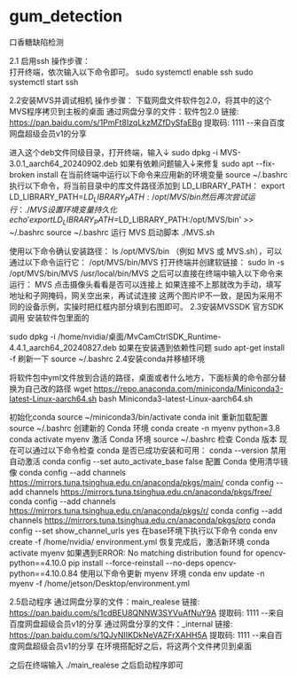 # gum_detection
口香糖缺陷检测



2.1 启用ssh
操作步骤：	
打开终端，依次输入以下命令即可。
sudo systemctl enable ssh
sudo systemctl start ssh

2.2安装MVS并调试相机
操作步骤：
下载网盘文件软件包2.0，将其中的这个MVS程序拷贝到主板的桌面
通过网盘分享的文件：软件包2.0
链接: https://pan.baidu.com/s/1PmFt8IzqLkzMZfDySfaEBg 提取码: 1111 
--来自百度网盘超级会员v1的分享
 
进入这个deb文件同级目录，打开终端，输入↓
sudo dpkg -i MVS-3.0.1_aarch64_20240902.deb
如果有依赖问题输入↓来修复
sudo apt --fix-broken install
在当前终端中运行以下命令来应用新的环境变量
source ~/.bashrc
执行以下命令，将当前目录中的库文件路径添加到 LD_LIBRARY_PATH：
export LD_LIBRARY_PATH=$LD_LIBRARY_PATH:/opt/MVS/bin
然后再次尝试运行：
./MVS
设置环境变量持久化
echo 'export LD_LIBRARY_PATH=$LD_LIBRARY_PATH:/opt/MVS/bin' >> ~/.bashrc
source ~/.bashrc
运行 MVS 启动脚本
./MVS.sh

使用以下命令确认安装路径：
ls /opt/MVS/bin
（例如 MVS 或 MVS.sh），可以通过以下命令运行它：
/opt/MVS/bin/MVS
打开终端并创建软链接：
sudo ln -s /opt/MVS/bin/MVS /usr/local/bin/MVS
之后可以直接在终端中输入以下命令来运行：
MVS
点击摄像头看看是否可以连接上
如果连接不上那就改为手动，填写地址和子网掩码，网关空出来，再试试连接 
这两个图片IP不一致，是因为采用不同的设备示例，实操时把红框内部分填到右图即可。
2.3安装MVSSDK
官方SDK调用
安装软件包里面的
 
sudo dpkg -i /home/nvidia/桌面/MvCamCtrlSDK_Runtime-4.4.1_aarch64_20240827.deb
如果在安装遇到依赖性问题
sudo apt-get install -f
刷新一下
source ~/.bashrc
2.4安装conda并移植环境
 
将软件包中yml文件放到合适的路径，桌面或者什么地方，下面标黄的命令部分替换为自己改的路径
wget https://repo.anaconda.com/miniconda/Miniconda3-latest-Linux-aarch64.sh
bash Miniconda3-latest-Linux-aarch64.sh


初始化conda
source ~/miniconda3/bin/activate
conda init
重新加载配置
source ~/.bashrc
创建新的 Conda 环境
conda create -n myenv python=3.8
conda activate myenv
激活 Conda 环境
source ~/.bashrc
 检查 Conda 版本
现在可以通过以下命令检查 conda 是否已成功安装和可用：
conda --version
禁用自动激活
conda config --set auto_activate_base false
配置 Conda 使用清华镜像
conda config --add channels https://mirrors.tuna.tsinghua.edu.cn/anaconda/pkgs/main/
conda config --add channels https://mirrors.tuna.tsinghua.edu.cn/anaconda/pkgs/free/
conda config --add channels https://mirrors.tuna.tsinghua.edu.cn/anaconda/pkgs/r/
conda config --add channels https://mirrors.tuna.tsinghua.edu.cn/anaconda/pkgs/pro
conda config --set show_channel_urls yes
在base环境下执行以下命令
conda env create -f /home/nvidia/ environment.yml
恢复完成后，激活新环境
conda activate myenv
如果遇到ERROR: No matching distribution found for opencv-python==4.10.0
pip install --force-reinstall --no-deps opencv-python==4.10.0.84
使用以下命令更新 myenv 环境
conda env update -n myenv -f /home/jetson/Desktop/environment.yml

2.5启动程序
通过网盘分享的文件：main_realese
链接: https://pan.baidu.com/s/1cdBEU8QNNW3SYVuAfNuY9A 提取码: 1111 
--来自百度网盘超级会员v1的分享
通过网盘分享的文件：_internal
链接: https://pan.baidu.com/s/1QJyNIIKDkNeVAZFrXAHH5A 提取码: 1111 
--来自百度网盘超级会员v1的分享
在环境搭配好之后，将这两个文件拷贝到桌面
 
之后在终端输入
./main_realese
之后启动程序即可
